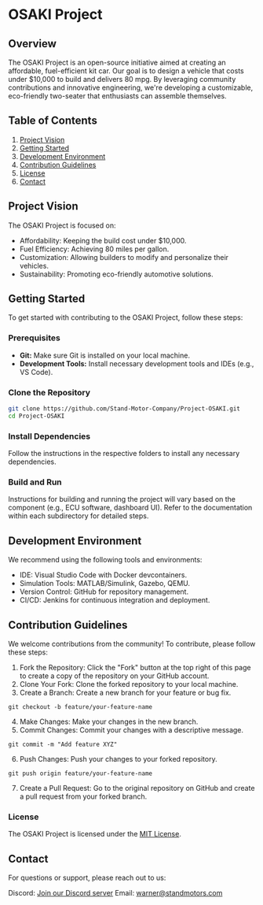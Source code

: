# OSAKI Project

## Overview
The OSAKI Project is an open-source initiative aimed at creating an affordable, fuel-efficient kit car. Our goal is to design a vehicle that costs under $10,000 to build and delivers 80 mpg. By leveraging community contributions and innovative engineering, we're developing a customizable, eco-friendly two-seater that enthusiasts can assemble themselves.

## Table of Contents
1. [Project Vision](#project-vision)
2. [Getting Started](#getting-started)
3. [Development Environment](#development-environment)
4. [Contribution Guidelines](#contribution-guidelines)
5. [License](#license)
6. [Contact](#contact)

## Project Vision
The OSAKI Project is focused on:
- Affordability: Keeping the build cost under $10,000.
- Fuel Efficiency: Achieving 80 miles per gallon.
- Customization: Allowing builders to modify and personalize their vehicles.
- Sustainability: Promoting eco-friendly automotive solutions.

## Getting Started
To get started with contributing to the OSAKI Project, follow these steps:

### Prerequisites
- **Git:** Make sure Git is installed on your local machine.
- **Development Tools:** Install necessary development tools and IDEs (e.g., VS Code).

### Clone the Repository
```bash
git clone https://github.com/Stand-Motor-Company/Project-OSAKI.git
cd Project-OSAKI
```

### Install Dependencies
Follow the instructions in the respective folders to install any necessary dependencies.

### Build and Run
Instructions for building and running the project will vary based on the component (e.g., ECU software, dashboard UI). Refer to the documentation within each subdirectory for detailed steps.

## Development Environment
We recommend using the following tools and environments:

- IDE: Visual Studio Code with Docker devcontainers.
- Simulation Tools: MATLAB/Simulink, Gazebo, QEMU.
- Version Control: GitHub for repository management.
- CI/CD: Jenkins for continuous integration and deployment.

## Contribution Guidelines
We welcome contributions from the community! To contribute, please follow these steps:

1. Fork the Repository: Click the "Fork" button at the top right of this page to create a copy of the repository on your GitHub account.
2. Clone Your Fork: Clone the forked repository to your local machine.
3. Create a Branch: Create a new branch for your feature or bug fix.
```
git checkout -b feature/your-feature-name
```
4. Make Changes: Make your changes in the new branch.
5. Commit Changes: Commit your changes with a descriptive message.
```
git commit -m "Add feature XYZ"
```
6. Push Changes: Push your changes to your forked repository.
```
git push origin feature/your-feature-name
```
7. Create a Pull Request: Go to the original repository on GitHub and create a pull request from your forked branch.

### License
The OSAKI Project is licensed under the [MIT License](https://opensource.org/licenses/MIT).

## Contact
For questions or support, please reach out to us:

Discord: [Join our Discord server](https://discord.gg/27zrqrPj)
Email: [warner@standmotors.com](warner@standmotors.com)
